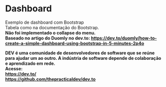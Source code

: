# Dashboard
Exemplo de dashboard com Bootstrap<br>
Tabela como na documentação do Bootstrap.<br>
<b>Não foi implementado o collapse do menu.<b><br>
Baseado no artigo do Duomly no dev.to: https://dev.to/duomly/how-to-create-a-simple-dashboard-using-bootstrap-in-5-minutes-2p4o<br>


DEV é uma comunidade de desenvolvedores de software que se reúne para ajudar um ao outro. A indústria de software depende de colaboração e aprendizado em rede.<br>
Acesse:<br>
https://dev.to/<br>
https://github.com/thepracticaldev/dev.to

